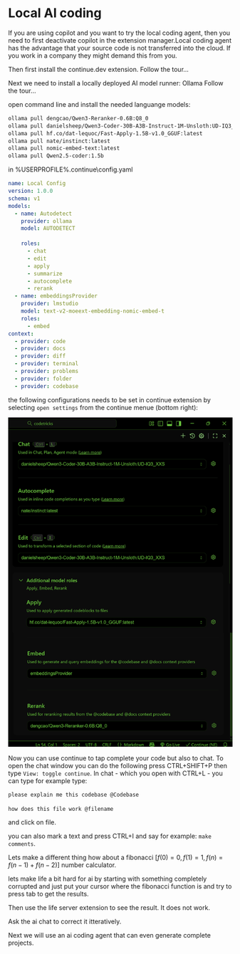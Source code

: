 # Local AI coding

If you are using copilot and you want to try the local coding agent, then you need to first deactivate copilot in the extension manager.Local coding agent has the advantage that your source code is not transferred into the cloud.
If you work in a company they might demand this from you.

Then first install the continue.dev extension. Follow the tour...

Next we need to install a locally deployed AI model runner: Ollama
Follow the tour...

open command line and install the needed languange models:

```bash
ollama pull dengcao/Qwen3-Reranker-0.6B:Q8_0  
ollama pull danielsheep/Qwen3-Coder-30B-A3B-Instruct-1M-Unsloth:UD-IQ3_XXS 
ollama pull hf.co/dat-lequoc/Fast-Apply-1.5B-v1.0_GGUF:latest  
ollama pull nate/instinct:latest  
ollama pull nomic-embed-text:latest  
ollama pull Qwen2.5-coder:1.5b   
```

in %USERPROFILE%\.continue\config.yaml

```yaml
name: Local Config
version: 1.0.0
schema: v1
models:
  - name: Autodetect
    provider: ollama
    model: AUTODETECT

    roles:
      - chat
      - edit
      - apply
      - summarize
      - autocomplete
      - rerank
  - name: embeddingsProvider
    provider: lmstudio
    model: text-v2-moeext-embedding-nomic-embed-t
    roles:
      - embed
context:
  - provider: code
  - provider: docs
  - provider: diff
  - provider: terminal
  - provider: problems
  - provider: folder
  - provider: codebase
```

the following configurations needs to be set in continue extension by selecting ``open settings`` from the continue menue (bottom right):

![](06-local_ai_coding.assets/20251023_220003_image.png)

Now you can use continue to tap complete your code but also to chat.
To open the chat window you can do the following press CTRL+SHIFT+P then type ``View: toggle continue``.
In chat - which you open with CTRL+L -  you can type for example type:

```
please explain me this codebase @Codebase

how does this file work @filename

```

and click on file.

you can also mark a text and press CTRL+I and say for example: ``make comments``.

Lets make a different thing how about a fibonacci [$f(0)=0, f(1)=1,f(n)=f(n-1)+f(n-2)$] number calculator.

lets make life a bit hard for ai by starting with something completely corrupted and just put your cursor where the fibonacci function is and try to press tab to get the results.

Then use the life server extension to see the result. It does not work.

Ask the ai chat to correct it itteratively.

Next we will use an ai coding agent that can even generate complete projects.